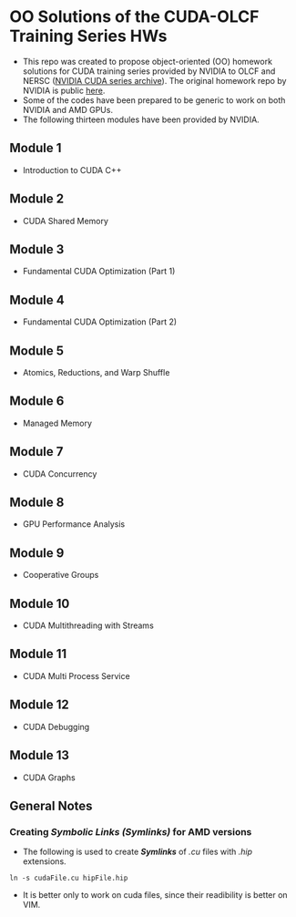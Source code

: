 # OO Solutions of the CUDA-OLCF Training Series HWs
- This repo was created to propose object-oriented (OO) homework solutions for CUDA training series provided by NVIDIA to OLCF and NERSC ([NVIDIA CUDA series archive](https://www.olcf.ornl.gov/cuda-training-series/)). The original homework repo by NVIDIA is public [here](https://github.com/olcf/cuda-training-series).
- Some of the codes have been prepared to be generic to work on both NVIDIA and AMD GPUs.
- The following thirteen modules have been provided by NVIDIA.

## Module 1
- Introduction to CUDA C++

## Module 2
- CUDA Shared Memory

## Module 3
- Fundamental CUDA Optimization (Part 1)

## Module 4
- Fundamental CUDA Optimization (Part 2)

## Module 5
- Atomics, Reductions, and Warp Shuffle

## Module 6
- Managed Memory

## Module 7
- CUDA Concurrency

## Module 8
- GPU Performance Analysis

## Module 9
- Cooperative Groups

## Module 10
- CUDA Multithreading with Streams

## Module 11
- CUDA Multi Process Service

## Module 12
- CUDA Debugging

## Module 13
- CUDA Graphs

## General Notes
### Creating ***Symbolic Links (Symlinks)*** for AMD versions
- The following is used to create ***Symlinks*** of *.cu* files with *.hip* extensions.
```
ln -s cudaFile.cu hipFile.hip
``` 
- It is better only to work on cuda files, since their readibility is better on VIM.
